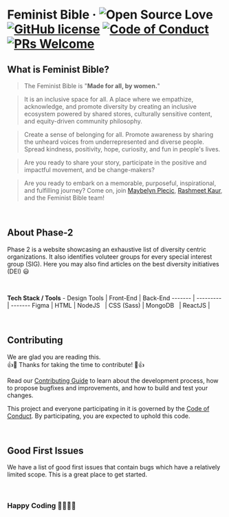 # Feminist Bible &middot; ![Open Source Love](https://badges.frapsoft.com/os/v2/open-source.svg?v=103) [![GitHub license](https://img.shields.io/badge/license-MIT-blue.svg)](https://github.com/girlscript/feminist-bible-phase-2/blob/master/LICENSE) [![Code of Conduct](https://img.shields.io/badge/%E2%9D%A4-code%20of%20conduct-blue.svg)](https://github.com/girlscript/feminist-bible-phase-2) [![PRs Welcome](https://img.shields.io/badge/PRs-welcome-green.svg)](https://github.com/girlscript/feminist-bible-phase-2)

## What is Feminist Bible?

> The Feminist Bible is "**Made for all, by women.**"  

> It is an inclusive space for all. A place where we empathize, acknowledge, and promote diversity by creating an inclusive ecosystem powered by shared stores, culturally sensitive content, and equity-driven community philosophy.    

> Create a sense of belonging for all. 
Promote awareness by sharing the unheard voices from underrepresented and diverse people.  
Spread kindness, positivity, hope, curiosity, and fun in people's lives.

> Are you ready to share your story, participate in the positive and impactful movement, and be change-makers?

> Are you ready to embark on a memorable, purposeful, inspirational, and fulfilling journey? Come on, join [Maybelyn Plecic](https://www.linkedin.com/in/maybelynplecic), [Rashmeet Kaur](https://www.linkedin.com/in/kaurrashmeet27/), and the Feminist Bible team!

<br />

## About Phase-2 
Phase 2 is a website showcasing an exhaustive list of diversity centric organizations. It also identifies voluteer groups for every special interest group (SIG). Here you may also find articles on the best diversity initiatives (DEI) 😃

<br />

**Tech Stack / Tools** - 
Design Tools    | Front-End     | Back-End
-------         | ---------     | -------
Figma           | HTML          | NodeJS
&nbsp;          | CSS (Sass)    | MongoDB
&nbsp;          | ReactJS       | &nbsp;

<br />

## Contributing
We are glad you are reading this. <br />
👍🎉 Thanks for taking the time to contribute! 🎉👍

Read our [Contributing Guide]() to learn about the development process, how to propose bugfixes and improvements, and how to build and test your changes.

This project and everyone participating in it is governed by the [Code of Conduct](). By participating, you are expected to uphold this code.

<br />

## Good First Issues
We have a list of good first issues that contain bugs which have a relatively limited scope. This is a great place to get started.

<br />

### Happy Coding 👩‍💻👩‍💻